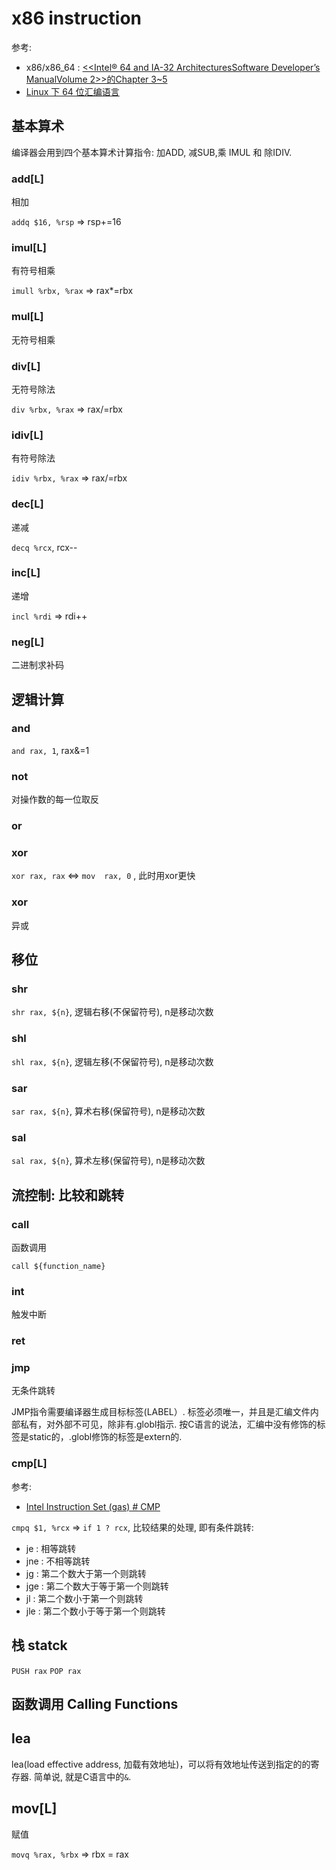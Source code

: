 # x86 instruction
参考:
- x86/x86_64 : [<<Intel® 64 and IA-32 ArchitecturesSoftware Developer’s ManualVolume 2>>的Chapter 3~5](https://www.intel.com/content/dam/www/public/us/en/documents/manuals/64-ia-32-architectures-software-developer-instruction-set-reference-manual-325383.pdf)
- [Linux 下 64 位汇编语言](https://blog.codekissyoung.com/%E8%AE%A1%E7%AE%97%E6%9C%BA%E6%9E%84%E9%80%A0%E4%B8%8E%E7%BB%84%E6%88%90/64%E4%BD%8DCPU%E6%B1%87%E7%BC%96%E8%AF%AD%E8%A8%80)

## 基本算术
编译器会用到四个基本算术计算指令: 加ADD, 减SUB,乘 IMUL 和 除IDIV.

### add[L]
相加

`addq $16, %rsp` => rsp+=16

### imul[L]
有符号相乘

`imull %rbx, %rax` => rax*=rbx

### mul[L]
无符号相乘

### div[L]
无符号除法

`div %rbx, %rax` => rax/=rbx

### idiv[L]
有符号除法

`idiv %rbx, %rax` => rax/=rbx

### dec[L]
递减

`decq %rcx`, rcx--

### inc[L]
递增

`incl %rdi` => rdi++

### neg[L]
二进制求补码

## 逻辑计算
### and
`and rax, 1`, rax&=1

### not
对操作数的每一位取反

### or

### xor
`xor rax, rax` <=> `mov  rax, 0` , 此时用xor更快

### xor
异或

## 移位
### shr
`shr rax, ${n}`, 逻辑右移(不保留符号), n是移动次数

### shl
`shl rax, ${n}`, 逻辑左移(不保留符号), n是移动次数

### sar
`sar rax, ${n}`, 算术右移(保留符号), n是移动次数

### sal
`sal rax, ${n}`, 算术左移(保留符号), n是移动次数

## 流控制: 比较和跳转
### call
函数调用

`call ${function_name}`

### int
触发中断

### ret

### jmp
无条件跳转

JMP指令需要编译器生成目标标签(LABEL）. 标签必须唯一，并且是汇编文件内部私有，对外部不可见，除非有.globl指示. 按C语言的说法，汇编中没有修饰的标签是static的，.globl修饰的标签是extern的.

### cmp[L]
参考:
- [Intel Instruction Set (gas) # CMP](/misc/doc/Intel_Instruction_Set_gas.pdf)

`cmpq $1, %rcx` => `if 1 ? rcx`, 比较结果的处理, 即有条件跳转:
- je : 相等跳转
- jne : 不相等跳转
- jg : 第二个数大于第一个则跳转
- jge : 第二个数大于等于第一个则跳转
- jl : 第二个数小于第一个则跳转
- jle : 第二个数小于等于第一个则跳转

## 栈 statck
`PUSH rax`
`POP rax`

## 函数调用 Calling Functions

## lea
lea(load effective address, 加载有效地址)，可以将有效地址传送到指定的的寄存器. 简单说, 就是C语言中的`&`.

## mov[L]
赋值

`movq %rax, %rbx` => rbx = rax
